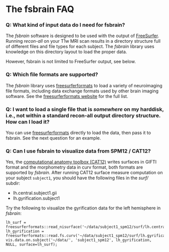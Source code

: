 # The fsbrain FAQ

### **Q**: What kind of input data do I need for fsbrain?

The *fsbrain* software is designed to be used with the output of [FreeSurfer](http://freesurfer.net/).  Running *recon-all* on your T1w MRI scan results in a directory structure full of different files and file types for each subject. The *fsbrain* library uses knowledge on this directory layout to load the proper data.

However, fsbrain is not limited to FreeSurfer output, see below.

### **Q**: Which file formats are supported? 

The *fsbrain* library uses [freesurferformats](https://github.com/dfsp-spirit/freesurferformats) to load a variety of neuroimaging file formats, including data exchange formats used by other brain imaging software. See the [freesurferformats website](https://github.com/dfsp-spirit/freesurferformats) for the full list.

### **Q**: I want to load a single file that is *somewhere* on my harddisk, i.e., not within a standard recon-all output directory structure. How can I load it?

You can use [freesurferformats](https://github.com/dfsp-spirit/freesurferformats) directly to load the data, then pass it to fsbrain. See the next question for an example.

### **Q**: Can I use fsbrain to visualize data from SPM12 / CAT12?

Yes, the [computational anatomy toolbox (CAT12)](http://www.neuro.uni-jena.de/cat/) writes surfaces in GIFTI format and the morphometry data in curv format, both formats are supported by *fsbrain*. After running CAT12 surface measure computation on your subject `subject1`, you should have the following files in the *surf/* subdir:

* lh.central.subject1.gii
* lh.gyrification.subject1

Try the following to visualize the gyrification data for the left hemisphere in *fsbrain*:

```
lh_surf = freesurferformats::read_nisurface('~/data/subject1_spm12/surf/lh.central.subject1');
lh_gyrification = freesurferformats::read.fs.curv('~/data/subject1_spm12/surf/lh.gyrification.subject1');
vis.data.on.subject('~/data/', 'subject1_spm12', lh_gyrification, NULL, surface=lh_surf);
```

